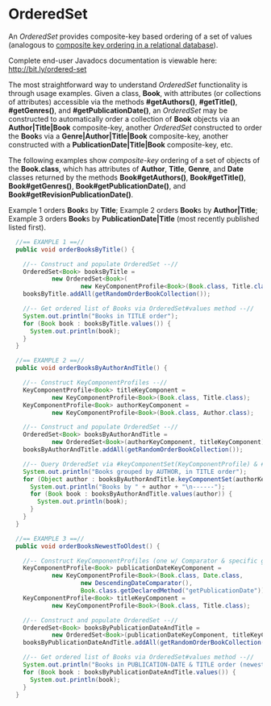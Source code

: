# OrderedSet
An <i>OrderedSet</i> provides composite-key based ordering of a set of values (analogous to <a href="https://www.techopedia.com/definition/6572/composite-key" target="_blank">composite key ordering in a relational database</a>).

Complete end-user Javadocs documentation is viewable here: http://bit.ly/ordered-set

The most straightforward way to understand *OrderedSet* functionality is through usage examples. Given a class, **Book**, with attributes (or collections of attributes) accessible via the methods **#getAuthors()**, **#getTitle()**, **#getGenres()**, and **#getPublicationDate()**, an *OrderedSet* may be constructed to automatically order a collection of **Book** objects via an **Author|Title|Book** composite-key, another <i>OrderedSet</i> constructed to order the **Book**s via a **Genre|Author|Title|Book** composite-key, another constructed with a **PublicationDate|Title|Book** composite-key, etc.

The following examples show *composite-key* ordering of a set of objects of the **Book.class**, which has attributes of **Author**, **Title**, **Genre**, and **Date** classes returned by the methods **Book#getAuthors()**, **Book#getTitle()**, **Book#getGenres()**, **Book#getPublicationDate()**, and **Book#getRevisionPublicationDate()**.

Example 1 orders **Book**s by **Title**; Example 2 orders **Book**s by **Author|Title**; Example 3 orders **Book**s by **PublicationDate|Title** (most recently published listed first).

```java
  //== EXAMPLE 1 ==//
  public void orderBooksByTitle() {

    //-- Construct and populate OrderedSet --//
    OrderedSet<Book> booksByTitle =
            new OrderedSet<Book>(
                    new KeyComponentProfile<Book>(Book.class, Title.class));
    booksByTitle.addAll(getRandomOrderBookCollection());

    //-- Get ordered list of Books via OrderedSet#values method --//
    System.out.println("Books in TITLE order");
    for (Book book : booksByTitle.values()) {
      System.out.println(book);
    }
  }

  //== EXAMPLE 2 ==//
  public void orderBooksByAuthorAndTitle() {

    //-- Construct KeyComponentProfiles --//
    KeyComponentProfile<Book> titleKeyComponent =
            new KeyComponentProfile<Book>(Book.class, Title.class);
    KeyComponentProfile<Book> authorKeyComponent =
            new KeyComponentProfile<Book>(Book.class, Author.class);

    //-- Construct and populate OrderedSet --//
    OrderedSet<Book> booksByAuthorAndTitle =
            new OrderedSet<Book>(authorKeyComponent, titleKeyComponent);
    booksByAuthorAndTitle.addAll(getRandomOrderBookCollection());

    //-- Query OrderedSet via #keyComponentSet(KeyComponentProfile) & #values(Object) methods --//
    System.out.println("Books grouped by AUTHOR, in TITLE order");
    for (Object author : booksByAuthorAndTitle.keyComponentSet(authorKeyComponent)) {
      System.out.println("Books by " + author + "\n------");
      for (Book book : booksByAuthorAndTitle.values(author)) {
        System.out.println(book);
      }
    }
  }

  //== EXAMPLE 3 ==//
  public void orderBooksNewestToOldest() {

    //-- Construct KeyComponentProfiles (one w/ Comparator & specific get-method specified) --//
    KeyComponentProfile<Book> publicationDateKeyComponent =
            new KeyComponentProfile<Book>(Book.class, Date.class,
                    new DescendingDateComparator(),
                    Book.class.getDeclaredMethod("getPublicationDate"));
    KeyComponentProfile<Book> titleKeyComponent =
            new KeyComponentProfile<Book>(Book.class, Title.class);

    //-- Construct and populate OrderedSet --//
    OrderedSet<Book> booksByPublicationDateAndTitle =
            new OrderedSet<Book>(publicationDateKeyComponent, titleKeyComponent);
    booksByPublicationDateAndTitle.addAll(getRandomOrderBookCollection());

    //-- Get ordered list of Books via OrderedSet#values method --//
    System.out.println("Books in PUBLICATION-DATE & TITLE order (newest first)");
    for (Book book : booksByPublicationDateAndTitle.values()) {
      System.out.println(book);
    }
  }
```

